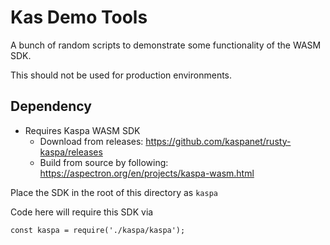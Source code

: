 # Kas Demo Tools

A bunch of random scripts to demonstrate some functionality of the WASM SDK.

This should not be used for production environments.

## Dependency
- Requires Kaspa WASM SDK
  - Download from releases: https://github.com/kaspanet/rusty-kaspa/releases
  - Build from source by following: https://aspectron.org/en/projects/kaspa-wasm.html

Place the SDK in the root of this directory as `kaspa`

Code here will require this SDK via

```
const kaspa = require('./kaspa/kaspa');
```
